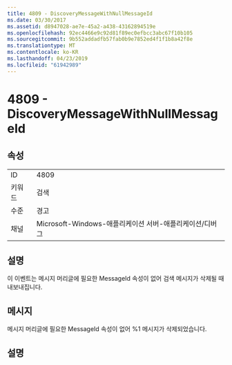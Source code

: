 ```yaml
---
title: 4809 - DiscoveryMessageWithNullMessageId
ms.date: 03/30/2017
ms.assetid: d8947028-ae7e-45a2-a438-43162894519e
ms.openlocfilehash: 92ec4466e9c92d81f89ec0efbcc3abc67f10b105
ms.sourcegitcommit: 9b552addadfb57fab0b9e7852ed4f1f1b8a42f8e
ms.translationtype: MT
ms.contentlocale: ko-KR
ms.lasthandoff: 04/23/2019
ms.locfileid: "61942989"
---
```

# <a name="4809---discoverymessagewithnullmessageid"></a>4809 - DiscoveryMessageWithNullMessageId
## <a name="properties"></a>속성  
  
|||  
|-|-|  
|ID|4809|  
|키워드|검색|  
|수준|경고|  
|채널|Microsoft-Windows-애플리케이션 서버-애플리케이션/디버그|  
  
## <a name="description"></a>설명  
 이 이벤트는 메시지 머리글에 필요한 MessageId 속성이 없어 검색 메시지가 삭제될 때 내보내집니다.  
  
## <a name="message"></a>메시지  
 메시지 머리글에 필요한 MessageId 속성이 없어 %1 메시지가 삭제되었습니다.  
  
## <a name="details"></a>설명
